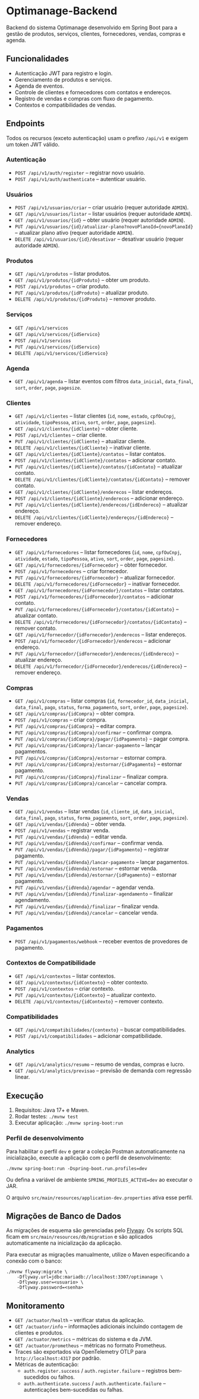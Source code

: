# Optimanage-Backend

Backend do sistema Optimanage desenvolvido em Spring Boot para a gestão de produtos, serviços, clientes, fornecedores, vendas, compras e agenda.

## Funcionalidades
- Autenticação JWT para registro e login.
- Gerenciamento de produtos e serviços.
- Agenda de eventos.
- Controle de clientes e fornecedores com contatos e endereços.
- Registro de vendas e compras com fluxo de pagamento.
- Contextos e compatibilidades de vendas.

## Endpoints
Todos os recursos (exceto autenticação) usam o prefixo `/api/v1` e exigem um token JWT válido.

### Autenticação
- `POST /api/v1/auth/register` &ndash; registrar novo usuário.
- `POST /api/v1/auth/authenticate` &ndash; autenticar usuário.

### Usuários
- `POST /api/v1/usuarios/criar` &ndash; criar usuário (requer autoridade `ADMIN`).
- `GET /api/v1/usuarios/listar` &ndash; listar usuários (requer autoridade `ADMIN`).
- `GET /api/v1/usuarios/{id}` &ndash; obter usuário (requer autoridade `ADMIN`).
- `PUT /api/v1/usuarios/{id}/atualizar-plano?novoPlanoId={novoPlanoId}` &ndash; atualizar plano ativo (requer autoridade `ADMIN`).
- `DELETE /api/v1/usuarios/{id}/desativar` &ndash; desativar usuário (requer autoridade `ADMIN`).

### Produtos
- `GET /api/v1/produtos` &ndash; listar produtos.
- `GET /api/v1/produtos/{idProduto}` &ndash; obter um produto.
- `POST /api/v1/produtos` &ndash; criar produto.
- `PUT /api/v1/produtos/{idProduto}` &ndash; atualizar produto.
- `DELETE /api/v1/produtos/{idProduto}` &ndash; remover produto.

### Serviços
- `GET /api/v1/servicos`
- `GET /api/v1/servicos/{idServico}`
- `POST /api/v1/servicos`
- `PUT /api/v1/servicos/{idServico}`
- `DELETE /api/v1/servicos/{idServico}`

### Agenda
- `GET /api/v1/agenda` &ndash; listar eventos com filtros `data_inicial`, `data_final`, `sort`, `order`, `page`, `pagesize`.

### Clientes
- `GET /api/v1/clientes` &ndash; listar clientes (`id`, `nome`, `estado`, `cpfOuCnpj`, `atividade`, `tipoPessoa`, `ativo`, `sort`, `order`, `page`, `pagesize`).
- `GET /api/v1/clientes/{idCliente}` &ndash; obter cliente.
- `POST /api/v1/clientes` &ndash; criar cliente.
- `PUT /api/v1/clientes/{idCliente}` &ndash; atualizar cliente.
- `DELETE /api/v1/clientes/{idCliente}` &ndash; inativar cliente.
- `GET /api/v1/clientes/{idCliente}/contatos` &ndash; listar contatos.
- `POST /api/v1/clientes/{idCliente}/contatos` &ndash; adicionar contato.
- `PUT /api/v1/clientes/{idCliente}/contatos/{idContato}` &ndash; atualizar contato.
- `DELETE /api/v1/clientes/{idCliente}/contatos/{idContato}` &ndash; remover contato.
- `GET /api/v1/clientes/{idCliente}/enderecos` &ndash; listar endereços.
- `POST /api/v1/clientes/{idCliente}/enderecos` &ndash; adicionar endereço.
- `PUT /api/v1/clientes/{idCliente}/enderecos/{idEndereco}` &ndash; atualizar endereço.
- `DELETE /api/v1/clientes/{idCliente}/endereços/{idEndereco}` &ndash; remover endereço.

### Fornecedores
- `GET /api/v1/fornecedores` &ndash; listar fornecedores (`id`, `nome`, `cpfOuCnpj`, `atividade`, `estado`, `tipoPessoa`, `ativo`, `sort`, `order`, `page`, `pagesize`).
- `GET /api/v1/fornecedores/{idFornecedor}` &ndash; obter fornecedor.
- `POST /api/v1/fornecedores` &ndash; criar fornecedor.
- `PUT /api/v1/fornecedores/{idFornecedor}` &ndash; atualizar fornecedor.
- `DELETE /api/v1/fornecedores/{idFornecedor}` &ndash; inativar fornecedor.
- `GET /api/v1/fornecedores/{idFornecedor}/contatos` &ndash; listar contatos.
- `POST /api/v1/fornecedores/{idFornecedor}/contatos` &ndash; adicionar contato.
- `PUT /api/v1/fornecedores/{idFornecedor}/contatos/{idContato}` &ndash; atualizar contato.
- `DELETE /api/v1/fornecedores/{idFornecedor}/contatos/{idContato}` &ndash; remover contato.
- `GET /api/v1/fornecedor/{idFornecedor}/enderecos` &ndash; listar endereços.
- `POST /api/v1/fornecedor/{idFornecedor}/enderecos` &ndash; adicionar endereço.
- `PUT /api/v1/fornecedor/{idFornecedor}/enderecos/{idEndereco}` &ndash; atualizar endereço.
- `DELETE /api/v1/fornecedor/{idFornecedor}/enderecos/{idEndereco}` &ndash; remover endereço.

### Compras
- `GET /api/v1/compras` &ndash; listar compras (`id`, `fornecedor_id`, `data_inicial`, `data_final`, `pago`, `status`, `forma_pagamento`, `sort`, `order`, `page`, `pagesize`).
- `GET /api/v1/compras/{idCompra}` &ndash; obter compra.
- `POST /api/v1/compras` &ndash; criar compra.
- `PUT /api/v1/compras/{idCompra}` &ndash; editar compra.
- `PUT /api/v1/compras/{idCompra}/confirmar` &ndash; confirmar compra.
- `PUT /api/v1/compras/{idCompra}/pagar/{idPagamento}` &ndash; pagar compra.
- `PUT /api/v1/compras/{idCompra}/lancar-pagamento` &ndash; lançar pagamentos.
- `PUT /api/v1/compras/{idCompra}/estornar` &ndash; estornar compra.
- `PUT /api/v1/compras/{idCompra}/estornar/{idPagamento}` &ndash; estornar pagamento.
- `PUT /api/v1/compras/{idCompra}/finalizar` &ndash; finalizar compra.
- `PUT /api/v1/compras/{idCompra}/cancelar` &ndash; cancelar compra.

### Vendas
- `GET /api/v1/vendas` &ndash; listar vendas (`id`, `cliente_id`, `data_inicial`, `data_final`, `pago`, `status`, `forma_pagamento`, `sort`, `order`, `page`, `pagesize`).
- `GET /api/v1/vendas/{idVenda}` &ndash; obter venda.
- `POST /api/v1/vendas` &ndash; registrar venda.
- `PUT /api/v1/vendas/{idVenda}` &ndash; editar venda.
- `PUT /api/v1/vendas/{idVenda}/confirmar` &ndash; confirmar venda.
- `PUT /api/v1/vendas/{idVenda}/pagar/{idPagamento}` &ndash; registrar pagamento.
- `PUT /api/v1/vendas/{idVenda}/lancar-pagamento` &ndash; lançar pagamentos.
- `PUT /api/v1/vendas/{idVenda}/estornar` &ndash; estornar venda.
- `PUT /api/v1/vendas/{idVenda}/estornar/{idPagamento}` &ndash; estornar pagamento.
- `PUT /api/v1/vendas/{idVenda}/agendar` &ndash; agendar venda.
- `PUT /api/v1/vendas/{idVenda}/finalizar-agendamento` &ndash; finalizar agendamento.
- `PUT /api/v1/vendas/{idVenda}/finalizar` &ndash; finalizar venda.
- `PUT /api/v1/vendas/{idVenda}/cancelar` &ndash; cancelar venda.

### Pagamentos
- `POST /api/v1/pagamentos/webhook` &ndash; receber eventos de provedores de pagamento.

### Contextos de Compatibilidade
- `GET /api/v1/contextos` &ndash; listar contextos.
- `GET /api/v1/contextos/{idContexto}` &ndash; obter contexto.
- `POST /api/v1/contextos` &ndash; criar contexto.
- `PUT /api/v1/contextos/{idContexto}` &ndash; atualizar contexto.
- `DELETE /api/v1/contextos/{idContexto}` &ndash; remover contexto.

### Compatibilidades
- `GET /api/v1/compatibilidades/{contexto}` &ndash; buscar compatibilidades.
- `POST /api/v1/compatibilidades` &ndash; adicionar compatibilidade.

### Analytics
- `GET /api/v1/analytics/resumo` &ndash; resumo de vendas, compras e lucro.
- `GET /api/v1/analytics/previsao` &ndash; previsão de demanda com regressão linear.

## Execução
1. Requisitos: Java 17+ e Maven.
2. Rodar testes: `./mvnw test`
3. Executar aplicação: `./mvnw spring-boot:run`

### Perfil de desenvolvimento
Para habilitar o perfil `dev` e gerar a coleção Postman automaticamente na inicialização, execute a aplicação com o perfil de desenvolvimento:

```
./mvnw spring-boot:run -Dspring-boot.run.profiles=dev
```

Ou defina a variável de ambiente `SPRING_PROFILES_ACTIVE=dev` ao executar o JAR.

O arquivo `src/main/resources/application-dev.properties` ativa esse perfil.

## Migrações de Banco de Dados
As migrações de esquema são gerenciadas pelo [Flyway](https://flywaydb.org/). Os scripts SQL ficam em `src/main/resources/db/migration` e são aplicados automaticamente na inicialização da aplicação.

Para executar as migrações manualmente, utilize o Maven especificando a conexão com o banco:

```
./mvnw flyway:migrate \
    -Dflyway.url=jdbc:mariadb://localhost:3307/optimanage \
    -Dflyway.user=<usuario> \
    -Dflyway.password=<senha>
```

## Monitoramento
- `GET /actuator/health` – verificar status da aplicação.
- `GET /actuator/info` – informações adicionais incluindo contagem de clientes e produtos.
- `GET /actuator/metrics` – métricas do sistema e da JVM.
- `GET /actuator/prometheus` – métricas no formato Prometheus.
- Traces são exportados via OpenTelemetry OTLP para `http://localhost:4317` por padrão.
- Métricas de autenticação:
  - `auth.register.success` / `auth.register.failure` – registros bem-sucedidos ou falhos.
  - `auth.authenticate.success` / `auth.authenticate.failure` – autenticações bem-sucedidas ou falhas.


